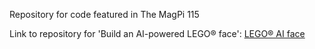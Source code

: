Repository for code featured in The MagPi 115

Link to repository for 'Build an AI-powered LEGO® face': [LEGO® AI face](https://magpi.cc/robotfacepy)